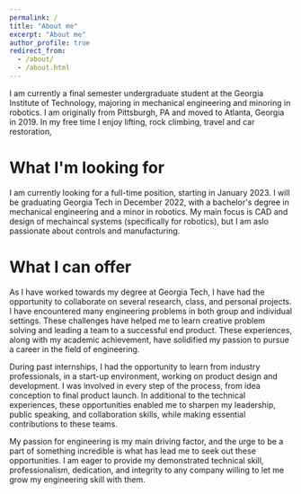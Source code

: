 ```yaml
---
permalink: /
title: "About me"
excerpt: "About me"
author_profile: true
redirect_from: 
  - /about/
  - /about.html
---
```


I am currently a final semester undergraduate student at the Georgia Institute of Technology, majoring in mechanical engineering and minoring in robotics. I am originally from Pittsburgh, PA and moved to Atlanta, Georgia in 2019. In my free time I enjoy lifting, rock climbing, travel and car restoration,

What I'm looking for
======
I am currently looking for a full-time position, starting in January 2023. I will be graduating Georgia Tech in December 2022, with a bachelor's degree in mechanical engineering and a minor in robotics. My main focus is CAD and design of mechaincal systems (specifically for robotics), but I am aslo passionate about controls and manufacturing.

What I can offer
======
As I have worked towards my degree at Georgia Tech, I have had the opportunity to collaborate on several research, class, and personal projects. I have encountered many engineering problems in both group and individual settings. These challenges have helped me to learn creative problem solving and leading a team to a successful end product. These experiences, along with my academic achievement, have solidified my passion to pursue a career in the field of engineering. 

During past internships, I had the opportunity to learn from industry professionals, in a start-up environment, working on product design and development. I was involved in every step of the process, from idea conception to final product launch. In additional to the technical experiences, these opportunities enabled me to sharpen my leadership, public speaking, and collaboration skills, while making essential contributions to these teams.

My passion for engineering is my main driving factor, and the urge to be a part of something incredible is what has lead me to seek out these opportunities. I am eager to provide my demonstrated technical skill, professionalism, dedication, and integrity to any company willing to let me grow my engineering skill with them.
